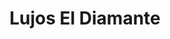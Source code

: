 ---
title: "Lujos El Diamante"
url: /bogota-d-c/lujos-el-diamante/
shop: reparación de automóviles
---